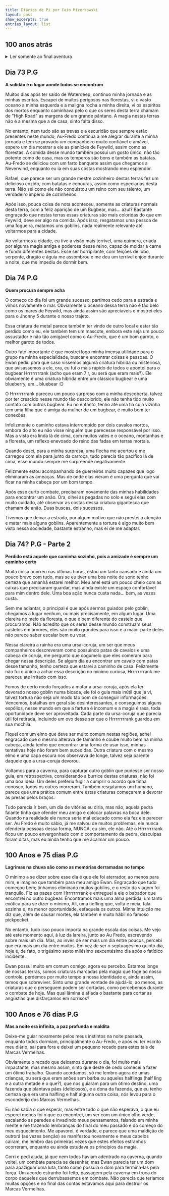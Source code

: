 ```yaml
---
title: Diários de Pi por Caio Mizerkowski
layout: post
show_excerpts: true
entries_layout: list
---
```


## 100 anos atrás

<details>

<summary>
Ler somente ao final aventura
</summary>

O terceiro filho do Marquês Pinus do Grande Pinheiro do Leste, Pipérion "Pi" foi um membro destacado da corte do reino das fadas, conhecido por seu carisma e habilidades diplomáticas. Embora não fosse o mais inteligente ou sábio, sempre confiou em sua voz persuasiva para convencer os outros, muitas vezes estando errado. Sua lábia e finesse social lhe renderam muitos aliados na corte, e essas habilidades eventualmente lhe garantiram uma missão de um antigo e poderoso mago da corte.

Pipérion foi encarregado de recuperar um objeto místico de uma sala que era muito maior por dentro do que parecia por fora. Essa sala era acessada por uma passagem estreita em um velho carvalho, com um chão adornado por padrões hipnotizantes de cores e arabescos. No centro, havia uma esfera de cristal, dentro da qual os quatro elementos borbulhavam, se misturavam e se separavam. Ao tocar a esfera, Pipérion sentiu um arrepio e viu um futuro possível onde o grande pinheiro, lar de sua família, era destruído pelo fogo de um dragão. Apavorado, ele deixou a esfera cair, causando uma pequena rachadura imperceptível, mas suficiente para desencadear sua ruína.

Noite após noite, Pipérion foi assombrado por sonhos da destruição de sua casa, cada um mais vívido que o anterior. Até que uma voz misteriosa começou a ecoar em sua mente, oferecendo proteção às terras de sua família em troca de um pacto. As visões tornaram-se cada vez mais aterrorizantes, empurrando Pipérion cada vez mais perto da aceitação. A voz exigia uma única tarefa: entrar na sala do mago e destruir a esfera de cristal.

Uma noite, Pipérion se esgueirou até a sala e arremessou a esfera ao chão. Na primeira tentativa, nada pareceu acontecer, mas na segunda, uma rachadura apareceu. Com a terceira arremetida, a esfera trincou e ele começou a ouvir quatro vozes distintas discutindo em uma língua desconhecida. Na quarta tentativa, a esfera se despedaçou completamente, liberando quatro poderosos gênios elementais. Três deles se dispersaram, deixando rastros de fogo, ar e água. O quarto, uma criatura pesada com aspecto terroso, olhou para Pipérion e falou em um idioma elemental que ele agora entendia:

"Vou cumprir minha promessa, mas agora você deve obedecer às minhas ordens."

Com um estalar de dedos do gênio, Pipérion se viu no plano material, sem saber o que havia acontecido ou como retornar. Toda noite, a partir de então, ele ouvia uma risada zombeteira em sua mente antes de dormir. Após vários meses e após enfrentar inúmeros desafios, Pipérion aproximou-se do local da aventura, montado em um mastim que carregava seus pertences e assobiando uma melodia.

</details>

## Dia 73 P.G

**A solidão é o lugar aonde todos se encontram**

Muitos dias após ter saído de Waterdeep, continuo minha jornada e as minhas escritas. Escapei de muitos perigosos nas florestas, vi o vasto oceano a minha esquerda e a maligna rocha a minha direita, vi os espíritos dos mortos enquanto caminhava pelo o que os seres desta terra chamam de "High Road" as margens de um grande pântano. A magia nestas terras não é a mesma que a de casa, sinto falta disso.

No entanto, nem tudo são as trevas e a escuridão que sempre estão presentes neste mundo, Au-Fredo continua a me alegrar durante a minha jornada e tem se provado um companheiro muito confiável e amável, espero um dia mostrar a ele as planícies de Feywild, assim como as florestas. A comida desse mundo também possui um gosto único, não tão potente como de casa, mas os temperos são bons e também as batatas. Au-Fredo se deliciou com um farto banquete assim que chegamos a Neverwind, enquanto eu ia em suas costas mostrando meu esplendor.

Rafael, que parece ser um grande mestre cozinheiro destas terras fez um delicioso cozido, com batatas e cenouras, assim como especiarias desta terra. Não sei como ele não conquistou um reino com seu talento, um verdadeiro império de cozinheiros.

Após isso, pouca coisa de nota aconteceu, somente as criaturas normais desta terra, com a feliz aparição de um Bugbear, mas... azul? Bastante engraçado que nestas terras essas criaturas são mais coloridas do que em Feywild, deve ser algo na comida. Após isso, resgatamos uma pessoa de uma fogueira, matamos uns goblins, nada realmente relevante até voltarmos para a cidade.

Ao voltarmos a cidade, eu tive a visão mais terrível, uma quimera, criada por alguma magia antiga e poderosa desse reino, capaz de moldar a carne e fundir diferentes bestas. Esse ser horripilante, com feições de lobo, serpente, dragão e águia me assombrou e me deu um terrível enjoo durante a noite, que me impediu de dormir bem.

## Dia 74 P.G

**Quem procura sempre acha**

O começo do dia foi um grande sucesso, partimos cedo para a estrada e vimos novamente o mar. Obviamente o oceano dessa terra não é tão belo como os mares de Feywild, mas ainda assim são apreciaveis e mostrei eles para o Jhonny 5 durante o nosso trajeto.

Essa criatura de metal parece também ter vindo de outro local e estar tão perdido como eu, ele também tem um mascote, embora este seja um pouco assustador e não tão amigável como o Au-Fredo, que é um bom garoto, o melhor garoto de todos.

Outro fato importante é que mostrei logo minha imensa utilidade para o grupo na minha especialidade, buscar e encontrar coisas e pessoas. O Ewan pediu para que caso víssemos alguma criatura híbrida ou misteriosa, que avisassemos a ele, ora, eu fui o mais rápido de todos e apontei para o bugbear Hrrrrrrrrank (acho que eram 7 r, ou será que eram mais?). Ele obviamente é uma criatura híbrida entre um clássico bugbear e uma blueberry, um... bluebear :D

O Hrrrrrrrrank pareceu um pouco surpreso com a minha descoberta, talvez por ter crescido nesse mundo tão descolorido, ele não tenha tido muito contato com outros bugbear. Eu no entanto, tenho até uma tia cuja vizinha tem uma filha que é amiga da mulher de um bugbear, é muito bom ter conexões.

Infelizmente o caminho estava interrompido por dois cavalos mortos, embora do alto eu não visse ninguém que parecesse responsável por isso. Mas a vista era linda lá de cima, com muitos vales e o oceano, montanhas e a floresta, um reflexo enevoado do reino das fadas em terras mortais.

Quando desci, para a minha surpresa, uma flecha me acertou e me carregou com ela para junto da carroça, tudo parecia tão pacífico lá de cima, esse mundo sempre me surpreende negativamente.

Felizmente estou acompanhando de guerreiros muito capazes que logo eliminaram as ameaças. Mas de onde elas vieram é uma pergunta que vai ficar na minha cabeça por um bom tempo.

Após esse curto combate, precisaram novamente das minhas habilidades para encontrar um anão. Ora, olhei as pegadas no solo e segui elas com muito cuidado, até observar as costas dessa criatura gigantesca que chamam de anão. Duas buscas, dois sucessos.

Tivemos que deixar a estrada, por algum motivo que não prestei a atenção e matar mais alguns goblins. Aparentemente a tortura é algo muito bem visto nessa sociedade, bastante estranho, mas ei de me adaptar.

## Dia 74? P.G - Parte 2

**Perdido está aquele que caminha sozinho, pois a amizade é sempre um caminho certo**

Muita coisa ocorreu nas últimas horas, estou um tanto cansado e ainda um pouco bravo com tudo, mas se eu tiver uma boa noite de sono tenho certeza que amanhã estarei melhor. Meu anel está um pouco cheio com as caixas que precisaram guardar, mas ainda existe um espaço confortável para mim dentro dele. Uma boa ação nunca custa nada... bem, as vezes custa.

Sem me adiantar, o principal é que após sermos guiados pelo goblin, chegamos a lugar nenhum, ou mais precisamente, em algum lugar. Uma clareira no meio da floresta, o que é bem diferente do castelo que procuramos. Não acredito que os seres desse mundo construam seus castelos em árvores, eles são muito grandes para isso e a maior parte deles não parece saber escalar bem ou voar.

Nessa clareira a rainha era uma ursa-coruja, um ser que meus companheiros descreveram como possuindo patas de cavalos e uma cabeça de coruja, me pergunto que cogumelo que eles comeram para chegar nessa descrição. Se algum dia eu encontrar um cavalo com patas desse tamanho, tenho certeza que estarei a caminho de casa. Felizmente não fui o único a achar essa descrição no mínimo curiosa, Hrrrrrrrrank me pareceu até irritado com isso.

Fomos de certo modo forçados a matar a ursa-coruja, após ela ter devorado nosso goblin numa bicada, ele foi o guia mais inútil que já vi, talvez tortura não seja um modo tão bom de conseguir informações. Vencemos, batalhas em geral são desinteressantes, e conseguimos alguns espólios, nesse mundo em que a fartura é incomum e a magia é rasa, toda oportunidade deve ser aproveitada. Cada parte da ursa-coruja que parecia útil foi retirada, incluindo um ovo desse ser que o Hrrrrrrrrank guardou em sua mochila.

Fiquei com um elmo que deve ser muito comum nestas regiões, achei engraçado que o mesmo alterava de tamanho e coube muito bem na minha cabeça, ainda tenho que encontrar uma forma de usar isso, minhas tentativas hoje não foram bem sucedidas. Outra criatura com o mesmo elmo e uma capa escura nos observava de longe, talvez seja parente daquele que a ursa-coruja devorou.

Voltamos para a caverna, para capturar outro goblin que pudesse ser nosso guia, em retrospectiva, considerando a burrice destas criaturas, não foi uma boa ideia. Um deles preferiu fugir a cumprir o acordo que tinha conosco, todos os outros morreram. Também resgatamos um humano, parece que uma prática comum entre estas criaturas começarem a devorar as presas pelos braços.

Tudo parecia ir bem, um dia de vitórias eu diria, mas não, aquela pedra falante tinha que ofender meu amigo e colocar palavras na boca dele. Quando na realidade ele nunca seria mal educado como ela fez ele parecer ser. Au Fredo é muito sábio, já me salvou de muitos problemas, ele nunca ofenderia pessoas dessa forma, NUNCA, eu sim, ele não. Até o Hrrrrrrrrank ficou um pouco envergonhado com o comportamento da pedra, desculpas foram ditas, mas eu ainda tenho que me acalmar um pouco.

## 100 Anos e 75 dias P.G

**Lagrimas na chuva são como as memórias derramadas no tempo**

O mínimo a se dizer sobre esse dia é que ele foi aterrador, ao menos para mim, e imagino que também para meu amigo Ewan. Engraçado que tudo começou bem; tínhamos eliminado muitos goblins, e o resto da viagem foi tranquilo. Fiz as pazes com Hrrrrrrrrank e entreguei a ele o babador que encontrei no outro bugbear. Encontramos mais uma alma perdida, um tanto exótica para se dizer o mínimo, Ali, uma tiefling que, volta e meia, fala sozinha e, na menor oportunidade, esfaqueia os outros. Minha intuição me diz que, além de causar mortes, ela também é muito hábil no famoso pickpocket.

No entanto, tudo isso pouco importa na grande escala das coisas. Me vejo até este momento aqui, à luz da lareira, junto ao Au Fredo, escrevendo sobre mais um dia. Mas, ao invés de ser mais um dia entre poucos, percebi que era mais um dia entre muitos. Em vez de ser o septuagésimo quinto dia, hoje é, de fato, o trigésimo sexto milésimo sexcentésimo dia após o fatídico incidente.

Ewan possui muito em comum comigo, agora eu percebo. Estamos longe de nossas terras, somos criaturas marcadas pela magia que foge ao nosso controle, perdemos por muito tempo a nossa identidade e, ainda assim, temos que sobreviver. Sinto uma grande vontade de ajudá-lo, ao menos, as criaturas que o perseguem podem ser cortadas, como percebemos durante o combate de hoje. Mas qual lâmina é afiada o bastante para cortar as angústias que disfarçamos em sorrisos?

## 100 Anos e 76 dias P.G

**Mas a noite era infinita, a paz profunda e maldita**

Deixe-me guiar novamente pelos meus instintos na noite passada, enquanto todos dormiam, principalmente o Au-Fredo, e após eu ter escrito meu diário, sai para fora e deixei um pequeno recado para estes tais de Marcas Vermelhas.

Obviamente o recado que deixamos durante o dia, foi muito mais impactante, mas mesmo assim, sinto que deste de cedo comecei a fazer um ótimo trabalho. Quando acordamos, só me lembro agora de umas crianças, ou será que eram anões sem barba ou aqueles halflings (half ling e a outra metade é o que?), que nos guiaram para um ótimo destino, uma fazenda que plantava pães (deliciosos), e a dona da fazenda, que eu tenho certeza que era uma halfling e half alguma outra coisa, nós levou para o esconderijo dos Marcas Vermelhas.

Eu não sabia o que esperar, mas entre tudo o que não esperava, o que eu esperei menos foi o que eu encontrei, um ser com um único olho verde, escalando as paredes e invadindo meus pensamentos, falando em minha mente e me trazendo lembranças do final do meu passado e do começo do meu esquecimento. Me apavorei, é verdade, e parece que uma maldição de outrorá (as vezes benção) se manifestou novamente e meus cabelos cairam, me lembro das primeiras vezes que estes efeitos estranhos ocorreram, enquanto eu ainda estudava os princípios da magia.

Corri e pedi ajuda, já que nem todos haviam adentrado na caverna, quando voltei, um combate parecia se desenhar, mas Ewan parecia ter um dom para apaziguar uma luta, tanto como possuía o dom para termina-las pela força. Um acordo estranho foi feito, passagem pela caverna em troca do corpo daqueles que derrubassemos em combate. Não parecia que teriamos muitas opções e no final das contas estavamos aqui para destruir os Marcas Vermelhas.
